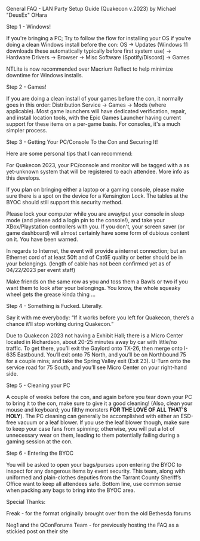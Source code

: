 General FAQ - LAN Party Setup Guide (Quakecon v.2023)
by Michael "DeusEx" OHara

Step 1 - Windows!

 If you're bringing a PC; Try to follow the flow for installing your OS if you're doing a clean Windows install before the con:
 OS → Updates (Windows 11 downloads these automatically typically before first system use) → Hardware Drivers → Browser → Misc Software (Spotify/Discord) → Games
 
 NTLite is now recommended over Macrium Reflect to help minimize downtime for Windows installs.

 Step 2 - Games!
 
 If you are doing a clean install of your games before the con, it normally goes in this order:
 Distribution Service → Games → Mods (where applicable). Most game launchers will have dedicated verification, repair, and install location tools, with the Epic Games Launcher having current support for these items on a per-game basis. For consoles, it's a much simpler process.

 Step 3 - Getting Your PC/Console To the Con and Securing It!

Here are some personal tips that I can recommend:

For Quakecon 2023, your PC/console and monitor will be tagged with a as yet-unknown system that will be registered to each attendee. More info as this develops.

If you plan on bringing either a laptop or a gaming console, please make sure there is a spot on the device for a Kensington Lock. The tables at the BYOC should still support this security method.

Please lock your computer while you are away/put your console in sleep mode (and please add a login pin to the console!), and take your XBox/Playstation controllers with you. If you don't, your screen saver (or game dashboard) will almost certainly have some form of dubious content on it. You have been warned. 

In regards to Internet, the event will provide a internet connection; but an Ethernet cord of at least 50ft and of Cat6E quality or better should be in your belongings. (length of cable has not been confirmed yet as of 04/22/2023 per event staff)

Make friends on the same row as you and toss them a Bawls or two if you want them to look after your belongings. You know, the whole squeaky wheel gets the grease kinda thing ...


 Step 4 - Something is Fucked. Literally.

 Say it with me everybody:
 “If it works before you left for Quakecon, there’s a chance it’ll stop working during Quakecon.”

 Due to Quakecon 2023 not having a Exhibit Hall; there is a Micro Center located in Richardson, about 20-25 minutes away by car with little/no traffic. To get there, you’ll exit the Gaylord onto TX-26, then merge onto I-635 Eastbound. You’ll exit onto 75 North, and you’ll be on Northbound 75 for a couple mins; and take the Spring Valley exit (Exit 23). U-Turn onto the service road for 75 South, and you’ll see Micro Center on your right-hand side.

 Step 5 - Cleaning your PC

 A couple of weeks before the con, and again before you tear down your PC to bring it to the con, make sure to give it a good cleaning! (Also, clean your mouse and keyboard; you filthy monsters **FOR THE LOVE OF ALL THAT'S HOLY**). The PC cleaning can generally be accomplished with either an ESD-free vacuum or a leaf blower. If you use the leaf blower though, make sure to keep your case fans from spinning; otherwise, you will put a lot of unnecessary wear on them, leading to them potentially failing during a gaming session at the con.


 Step 6 - Entering the BYOC

 You will be asked to open your bags/purses upon entering the BYOC to inspect for any dangerous items by event security. This team, along with uniformed and plain-clothes deputies from the Tarrant County Sheriff’s Office want to keep all attendees safe. Bottom line, use common sense when packing any bags to bring into the BYOC area. 

Special Thanks: 

Freak - for the format originally brought over from the old Bethesda forums

Neg1 and the QConForums Team - for previously hosting the FAQ as a stickied post on their site
